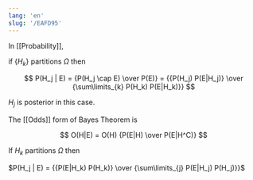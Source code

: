 ```yaml
---
lang: 'en'
slug: '/EAFD95'
---
```


In [[Probability]],

if $\{H_k\}$ partitions $\Omega$ then

$$
P(H_j | E) = {P(H_j \cap E) \over P(E)} = {{P(H_j) P(E|H_j)} \over {\sum\limits_{k} P(H_k) P(E|H_k)}}
$$

$H_j$ is posterior in this case.

The [[Odds]] form of Bayes Theorem is

$$
O(H|E) = O(H) {P(E|H) \over P(E|H^C)}
$$

If ${H_k}$ partitions $\Omega$ then

$P(H_j | E) = {{P(E|H_k) P(H_k)} \over {\sum\limits_{j} P(E|H_j) P(H_j)}}$
